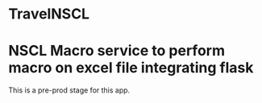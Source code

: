 # TravelNSCL

# NSCL Macro service to perform macro on excel file integrating flask

This is a pre-prod stage for this app.
